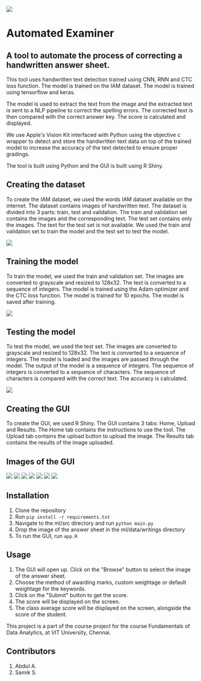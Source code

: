 ![](https://raw.githubusercontent.com/4bdul4ziz/Artificial-Conversation-Entity/main/assets/1.png)

# Automated Examiner
## A tool to automate the process of correcting a handwritten answer sheet.

This tool uses handwritten text detection trained using CNN, RNN and CTC loss function. The model is trained on the IAM dataset. The model is trained using tensorflow and keras. 

The model is used to extract the text from the image and the extracted text is sent to a NLP pipeline to correct the spelling errors. The corrected text is then compared with the correct answer key. The score is calculated and displayed.

We use Apple's Vision Kit interfaced with Python using the objective c wrapper to detect and store the handwritten text data on top of the trained model to increase the accuracy of the text detected to ensure proper gradings.

The tool is built using Python and the GUI is built using R Shiny.

## Creating the dataset
To create the IAM dataset, we used the words IAM dataset available on the internet. The dataset contains images of handwritten text. The dataset is divided into 3 parts: train, test and validation. The train and validation set contains the images and the corresponding text. The test set contains only the images. The text for the test set is not available. We used the train and validation set to train the model and the test set to test the model.

![](media/12.png)

## Training the model
To train the model, we used the train and validation set. The images are converted to grayscale and resized to 128x32. The text is converted to a sequence of integers. The model is trained using the Adam optimizer and the CTC loss function. The model is trained for 10 epochs. The model is saved after training.

![](media/23.png)

## Testing the model
To test the model, we used the test set. The images are converted to grayscale and resized to 128x32. The text is converted to a sequence of integers. The model is loaded and the images are passed through the model. The output of the model is a sequence of integers. The sequence of integers is converted to a sequence of characters. The sequence of characters is compared with the correct text. The accuracy is calculated.

![](media/22.png)


## Creating the GUI
To create the GUI, we used R Shiny. The GUI contains 3 tabs: Home, Upload and Results. The Home tab contains the instructions to use the tool. The Upload tab contains the upload button to upload the image. The Results tab contains the results of the image uploaded.

## Images of the GUI

![](media/16.png)
![](media/15.png)
![](media/17.png)
![](media/18.png)
![](media/19.png)
![](media/20.png)
![](media/21.png)



## Installation
1. Clone the repository
2. Run `pip install -r requirements.txt`
3. Navigate to the ml/src directory and run `python main.py`
4. Drop the image of the answer sheet in the ml/data/writings directory
5. To run the GUI, run `app.R`

## Usage
1. The GUI will open up. Click on the "Browse" button to select the image of the answer sheet.
2. Choose the method of awarding marks, custom weightage or default weightage for the keywords.
3. Click on the "Submit" button to get the score.
4. The score will be displayed on the screen. 
5. The class average score will be displayed on the screen, alongside the score of the student.

This project is a part of the course project for the course Fundamentals of Data Analytics, at VIT University, Chennai.

## Contributors
1. Abdul A.
2. Samik S.




